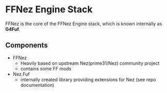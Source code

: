 
# FFNez Engine Stack

FFNez is the core of the FFNez Engine stack, which is known internally as **G4Fuf**.

## Components
- FFNez
    - Heavily based on upstream Nez(prime31/Nez) community project
    - contains some FF mods
- Nez.Fuf
    - internally created library providing extensions for Nez (see repo documentation)
